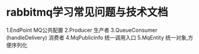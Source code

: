 # rabbitmq学习常见问题与技术文档
1.EndPoint  MQ公共配置
2.Producer  生产者
3.QueueConsumer (handleDelivery)  消费者
4.MqPublicInfo  统一调用入口
5.MqEntity  统一对象,方便序列化

